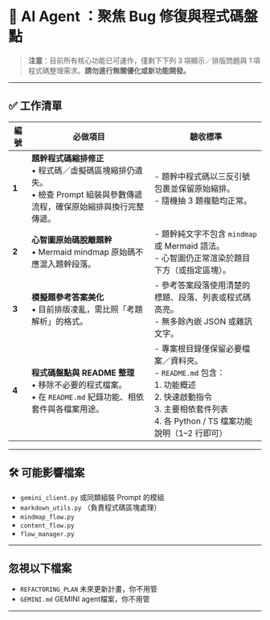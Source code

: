 
# 📌 AI Agent ：聚焦 Bug 修復與程式碼盤點

> **注意**：目前所有核心功能已可運作，僅剩下下列 3 項顯示／排版問題與 1 項程式碼整理需求。**請勿進行無關優化或新功能開發。**

---

## ✅ 工作清單

| 編號 | 必做項目 | 驗收標準 |
|------|----------|----------|
| **1** | **題幹程式碼縮排修正**<br>• 程式碼／虛擬碼區塊縮排仍遺失。<br>• 檢查 Prompt 組裝與參數傳遞流程，確保原始縮排與換行完整傳遞。 | - 題幹中程式碼以三反引號包裹並保留原始縮排。<br>- 隨機抽 3 題複驗均正常。 |
| **2** | **心智圖原始碼脫離題幹**<br>• Mermaid mindmap 原始碼不應混入題幹段落。 | - 題幹純文字不包含 `mindmap` 或 Mermaid 語法。<br>- 心智圖仍正常渲染於題目下方（或指定區塊）。 |
| **3** | **模擬題參考答案美化**<br>• 目前排版凌亂，需比照「考題解析」的格式。 | - 參考答案段落使用清楚的標題、段落、列表或程式碼高亮。<br>- 無多餘內嵌 JSON 或雜訊文字。 |
| **4** | **程式碼盤點與 README 整理**<br>• 移除不必要的程式檔案。<br>• 在 `README.md` 紀錄功能、相依套件與各檔案用途。 | - 專案根目錄僅保留必要檔案／資料夾。<br>- `README.md` 包含：<br>  1. 功能概述<br>  2. 快速啟動指令<br>  3. 主要相依套件列表<br>  4. 各 Python / TS 檔案功能說明（1–2 行即可） |

---

## 🛠️ 可能影響檔案

- `gemini_client.py` 或同類組裝 Prompt 的模組  
- `markdown_utils.py` （負責程式碼區塊處理）  
- `mindmap_flow.py`
- `content_flow.py`
- `flow_manager.py`

---

## 忽視以下檔案

- `REFACTORING_PLAN` 未來更新計畫，你不用管  
- `GEMINI.md` GEMINI agent檔案，你不用管  

---
